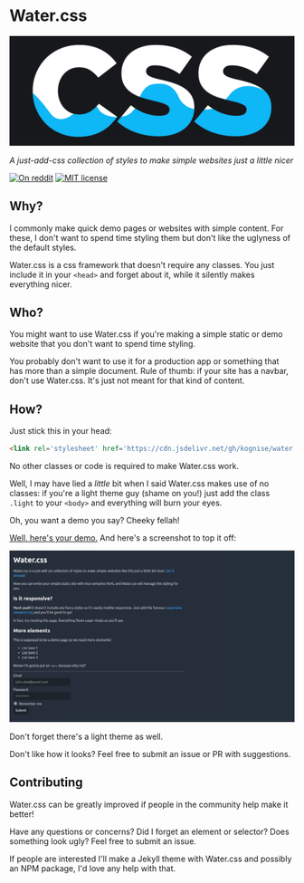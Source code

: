# Water.css

[![Water.css](logo.svg)](https://kognise.github.io/water.css/)

*A just-add-css collection of styles to make simple websites just a little nicer*

[![On reddit](https://img.shields.io/badge/on-reddit-orange.svg)](https://www.reddit.com/r/webdev/comments/b9m6mv/watercss_a_collection_of_neat_styles_for_simple/) [![MIT license](https://img.shields.io/github/license/kognise/water.css.svg)](https://github.com/kognise/water.css/blob/master/LICENSE.md)

## Why?

I commonly make quick demo pages or websites with simple content. For these, I don't want to spend time styling them but don't like the uglyness of the default styles.

Water.css is a css framework that doesn't require any classes. You just include it in your `<head>` and forget about it, while it silently makes everything nicer.

## Who?

You might want to use Water.css if you're making a simple static or demo website that you don't want to spend time styling.

You probably don't want to use it for a production app or something that has more than a simple document. Rule of thumb: if your site has a navbar, don't use Water.css. It's just not meant for that kind of content.

## How?

Just stick this in your head:

```html
<link rel='stylesheet' href='https://cdn.jsdelivr.net/gh/kognise/water.css@latest/water.min.css'>
```

No other classes or code is required to make Water.css work.

Well, I may have lied a *little* bit when I said Water.css makes use of no classes: if you're a light theme guy (shame on you!) just add the class `.light` to your `<body>` and everything will burn your eyes. 

Oh, you want a demo you say? Cheeky fellah!

[Well, here's your demo.](https://kognise.github.io/water.css/) And here's a screenshot to top it off:

![Screenshot](screenshot.jpg)

Don't forget there's a light theme as well.

Don't like how it looks? Feel free to submit an issue or PR with suggestions.

## Contributing

Water.css can be greatly improved if people in the community help make it better!

Have any questions or concerns? Did I forget an element or selector? Does something look ugly? Feel free to submit an issue.

If people are interested I'll make a Jekyll theme with Water.css and possibly an NPM package, I'd love any help with that.
